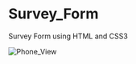 # Survey_Form
Survey Form using HTML and CSS3

![Phone_View](https://github.com/RenuckaM/Survey_Form/assets/147283564/ba8075db-ca9b-43ea-a76b-deca517e7448)


